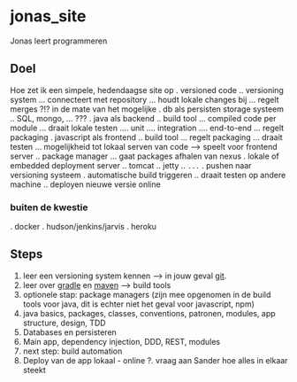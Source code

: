 # jonas_site
Jonas leert programmeren

## Doel
Hoe zet ik een simpele, hedendaagse site op
. versioned code
.. versioning system
... connecteert met repository
... houdt lokale changes bij
... regelt merges ?!? in de mate van het mogelijke
. db als persisten storage systeem
.. SQL, mongo, ...  ???
. java als backend
.. build tool
... compiled code per module
... draait lokale testen
.... unit
.... integration
.... end-to-end
... regelt packaging
. javascript als frontend
.. build tool
... regelt packaging
... draait testen
... mogelijkheid tot lokaal serven van code --> speelt voor frontend server
.. package manager
... gaat packages afhalen van nexus
. lokale of embedded deployment server
.. tomcat
.. jetty
.. `...`
. pushen naar versioning systeem
. automatische build triggeren
.. draait testen op andere machine
.. deployen nieuwe versie online

### buiten de kwestie
. docker
. hudson/jenkins/jarvis
. heroku

## Steps
1. leer een versioning system kennen --> in jouw geval [git](https://git-scm.com/ "git website").
2. leer over [gradle](https://gradle.org/) en [maven](https://maven.apache.org/) --> build tools
3. optionele stap: package managers (zijn mee opgenomen in de build tools voor java, dit is echter niet het geval voor javascript, npm)
4. java basics, packages, classes, conventions, patronen, modules, app structure, design, TDD
5. Databases en persisteren
6. Main app, dependency injection, DDD, REST, modules
7. next step: build automation
8. Deploy van de app lokaal - online
?. vraag aan Sander hoe alles in elkaar steekt
